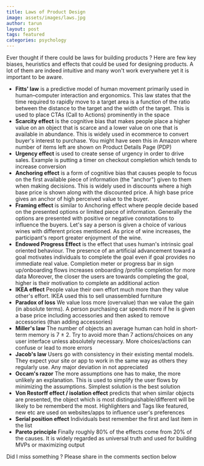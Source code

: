 ```yaml
---
title: Laws of Product Design
image: assets/images/laws.jpg
author: tarun
layout: post
tags: featured
categories: psychology
---
```


Ever thought if there could be laws for building products ?  Here are few key biases, heuristics and effects that could be used for designing products. A lot of them are indeed intuitive and many won't work everywhere yet it is important to be aware.

* **Fitts' law**  is a predictive model of human movement primarily used in human–computer interaction and ergonomics. This law states that the time required to rapidly move to a target area is a function of the ratio between the distance to the target and the width of the target. This is used to place CTAs (Call to Actions) prominently in the space
* **Scarcity effect** is the cognitive bias that makes people place a higher value on an object that is scarce and a lower value on one that is available in abundance. This is widely used in ecommerce to convert buyer's interest to purchase. You might have seen this in Amazon where number of items left are shown on Product Details Page (PDP)
* **Urgency effect** is used to create sense of urgency in order to drive sales. Example is putting a timer on checkout completion which tends to increase conversion
* **Anchoring effect**  is a form of cognitive bias that causes people to focus on the first available piece of information (the "anchor") given to them when making decisions. This is widely used in discounts where a high base price is shown along with the discounted price. A high base price gives an anchor of high perceived value to the buyer.
* **Framing effect** is similar to Anchoring effect where people decide based on the presented options or limited piece of information. Generally the options are presented with positive or negative connotations to influence the buyers. Let's say a person is given a choice of various wines with different prices mentioned. As price of wine increases, the participant's report greater enjoyment of the wine.
* **Endowed Progress Effect** is the effect that uses human's intrinsic goal oriented behaviour. The presence of an artificial advancement toward a goal motivates individuals to complete the goal even if goal provides no immediate real value. Completion meter or progress bar in sign up/onboarding flows increases onboarding /profile completion for more data
 Moreover, the closer the users are towards completing the goal, higher is their motivation to complete an additional action
* **IKEA effect** People value their own effort much more than they value other's effort. IKEA used this to sell unassembled furniture
* **Paradox of loss** We value loss more (overvalue) than we value the gain (in absolute terms). A person purchasing car spends more if he is given a base price including accessories and then asked to remove accessories (than adding accessories)
* **Miller's law** The number of objects an average human can hold in short-term memory is 7 ± 2. Try to avoid more than 7 actions/choices on any user interface unless absolutely necessary. More choices/actions can confuse or lead to more errors
* **Jacob's law** Users go with consistency in their existing mental models. They expect your site or app to work in the same way as others they regularly use. Any major deviation in not appreciated
*  **Occam's razor** The more assumptions one has to make, the more unlikely an explanation. This is used to simplify the user flows by minimizing the assumptions. Simplest solution is the best solution
*  **Von Restorff effect / isolation effect** predicts that when similar objects are presented, the object which is most distinguishable/different will be likely to be rememberd the most. Highlighters and Tags like featured, new etc are used on websites/apps to influence user's preferences
*  **Serial position effect** Individuals best remember the first and last item in the list 
*  **Pareto principle**  Finally roughly 80% of the effects come from 20% of the causes. It is widely regarded as universal truth and used for building MVPs or maximizing output

Did I miss something ? Please share in the comments section below